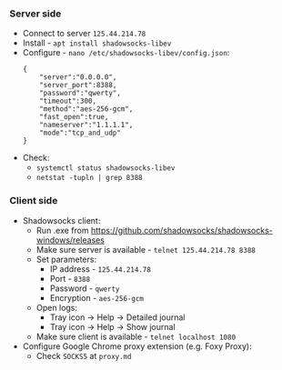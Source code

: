 ### Server side
* Connect to server `125.44.214.78`
* Install - `apt install shadowsocks-libev`
* Configure - `nano /etc/shadowsocks-libev/config.json`:
    ```
    {
        "server":"0.0.0.0",
        "server_port":8388,
        "password":"qwerty",
        "timeout":300,
        "method":"aes-256-gcm",
        "fast_open":true,
        "nameserver":"1.1.1.1",
        "mode":"tcp_and_udp"
    }
    ```
* Check:
  * `systemctl status shadowsocks-libev`
  * `netstat -tupln | grep 8388`

### Client side
* Shadowsocks client:
  * Run .exe from https://github.com/shadowsocks/shadowsocks-windows/releases
  * Make sure server is available - `telnet 125.44.214.78 8388`
  * Set parameters:
    * IP address - `125.44.214.78`
    * Port - `8388`
    * Password - `qwerty`
    * Encryption - `aes-256-gcm`
  * Open logs:
    * Tray icon -> Help -> Detailed journal
    * Tray icon -> Help -> Show journal
  * Make sure client is available - `telnet localhost 1080`
* Configure Google Chrome proxy extension (e.g. Foxy Proxy):
  * Check `SOCKS5` at `proxy.md`
